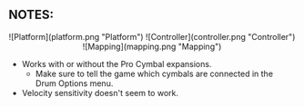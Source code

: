 ## NOTES:

<div align="center">
![Platform](platform.png "Platform") 
![Controller](controller.png "Controller") 
![Mapping](mapping.png "Mapping") 

</div>

* Works with or without the Pro Cymbal expansions.
	* Make sure to tell the game which cymbals are connected in the Drum Options menu.
* Velocity sensitivity doesn't seem to work.